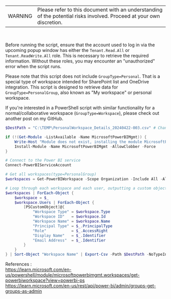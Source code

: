 <br>
<table>
<td>WARNING</td>
<td>Please refer to this document with an understanding of the potential risks involved. Proceed at your own discretion.</td>
</table>
<br>

Before running the script, ensure that the account used to log in via the upcoming popup window has either the `Tenant.Read.All` or `Tenant.ReadWrite.All` role. This is necessary to retrieve the required information. Without these roles, you may encounter an "unauthorized" error when the script runs.

Please note that this script does not include `GroupType=Personal`. That is a special type of workspace intended for SharePoint list and OneDrive integration. This script is designed to retrieve data for `GroupType=PersonalGroup`, also known as "My workspace" or personal workspace.

If you're interested in a PowerShell script with similar functionality for a normal/collaborative workspace (`GroupType=Workspace`), please check out another post on my GitHub.

```PowerShell
$DestPath = "C:\TEMP\PersonalWorkspace_Details_20240422-003.csv" # Change the destination path accordingly!

if (!(Get-Module -ListAvailable -Name MicrosoftPowerBIMgmt)) {
    Write-Host "Module does not exist, installing the module MicrosoftPowerBIMgmt..."
    Install-Module -Name MicrosoftPowerBIMgmt -AllowClobber -Force
}

# Connect to the Power BI service
Connect-PowerBIServiceAccount

# Get all workspaces(type=PersonalGroup)
$workspaces = Get-PowerBIWorkspace -Scope Organization -Include All -All | Where-Object {$_.Type -eq "PersonalGroup"}

# Loop through each workspace and each user, outputting a custom object for each user
$workspaces | ForEach-Object {
    $workspace = $_
    $workspace.Users | ForEach-Object {
        [PSCustomObject]@{
            "Workspace Type" = $workspace.Type
            "Workspace ID"   = $workspace.Id
            "Workspace Name" = $workspace.Name
            "Principal Type" = $_.PrincipalType
            "Role"           = $_.AccessRight
            "Display Name"   = $_.Identifier
            "Email Address"  = $_.Identifier
        }
    }
} | Sort-Object "Workspace Name" | Export-Csv -Path $DestPath -NoTypeInformation

```

References : 
<br>https://learn.microsoft.com/en-us/powershell/module/microsoftpowerbimgmt.workspaces/get-powerbiworkspace?view=powerbi-ps
<br>https://learn.microsoft.com/en-us/rest/api/power-bi/admin/groups-get-groups-as-admin

